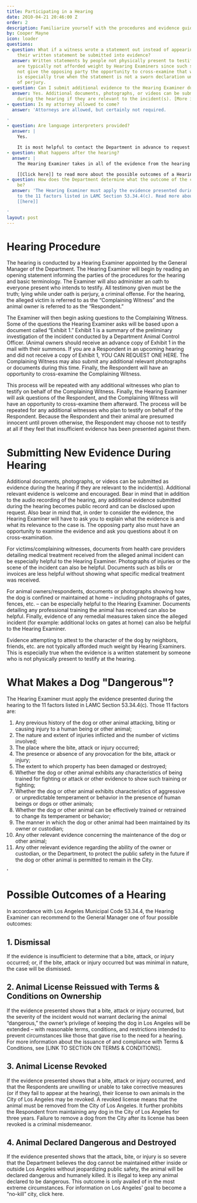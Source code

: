 ```yaml
---
title: Participating in a Hearing
date: 2010-04-21 20:46:00 Z
order: 2
description: Familiarize yourself with the procedures and evidence guidelines that govern LAAS hearings.
by: Cooper Mayne
icon: loader
questions:
- question: What if a witness wrote a statement out instead of appearing at the hearing?  Can
    their written statement be submitted into evidence?
  answer: Written statements by people not physically present to testify at the hearing
    are typically not afforded weight by Hearing Examiners since such statements do
    not give the opposing party the opportunity to cross-examine that witness.  This
    is especially true when the statement is not a sworn declaration under penalty
    of perjury.
- question: Can I submit additional evidence to the Hearing Examiner during the hearing?
  answer: Yes. Additional documents, photographs, or videos can be submitted as evidence
    during the hearing if they are relevant to the incident(s). [More info](#submitting-new-evidence-during-hearing)
- question: Is my attorney allowed to come?
  answer: 'Attorneys are allowed, but certainly not required.

'
- question: Are language interpreters provided?
  answer: |
    Yes.

    It is most helpful to contact the Department in advance to request one. [link to contact info]
- question: What happens after the hearing?
  answer: |
    The Hearing Examiner takes in all of the evidence from the hearing – including the sworn testimony of those who testified at the hearing and any documents submitted.  He or she then writes a report to the General Manager of the Department.  The report summarizes the evidence collected and recommends what the outcome of the case should be.

    [[Click here]] to read more about the possible outcomes of a Hearing
- question: How does the Department determine what the outcome of the case should
    be?
  answer: 'The Hearing Examiner must apply the evidence presented during the hearing
    to the 11 factors listed in LAMC Section 53.34.4(c). Read more about the factors
    [[here]]

'
layout: post
---
```


# Hearing Procedure

The hearing is conducted by a Hearing Examiner appointed by the General Manager of the Department.  The Hearing Examiner will begin by reading an opening statement informing the parties of the procedures for the hearing and basic terminology.  The Examiner will also administer an oath to everyone present who intends to testify.  All testimony given must be the truth; lying while under oath is perjury, a criminal offense.  For the hearing, the alleged victim is referred to as the “Complaining Witness” and the animal owner is referred to as the “Respondent.”

The Examiner will then begin asking questions to the Complaining Witness.  Some of the questions the Hearing Examiner asks will be based upon a document called “Exhibit 1.”  Exhibit 1 is a summary of the preliminary investigation of the incident conducted by a Department Animal Control Officer.  (Animal owners should receive an advance copy of Exhibit 1 in the mail with their summons.  If you are a Respondent in an upcoming hearing and did not receive a copy of Exhibit 1, YOU CAN REQUEST ONE HERE.  The Complaining Witness may also submit any additional relevant photographs or documents during this time.  Finally, the Respondent will have an opportunity to cross-examine the Complaining Witness. 

This process will be repeated with any additional witnesses who plan to testify on behalf of the Complaining Witness.  Finally, the Hearing Examiner will ask questions of the Respondent, and the Complaining Witness will have an opportunity to cross-examine them afterward.  The process will be repeated for any additional witnesses who plan to testify on behalf of the Respondent.   Because the Respondent and their animal are presumed innocent until proven otherwise, the Respondent may choose not to testify at all if they feel that insufficient evidence has been presented against them.

# Submitting New Evidence During Hearing
Additional documents, photographs, or videos can be submitted as evidence during the hearing if they are relevant to the incident(s).  Additional relevant evidence is welcome and encouraged.  Bear in mind that in addition to the audio recording of the hearing, any additional evidence submitted during the hearing becomes public record and can be disclosed upon request.  Also bear in mind that, in order to consider the evidence, the Hearing Examiner will have to ask you to explain what the evidence is and what its relevance to the case is.  The opposing party also must have an opportunity to examine the evidence and ask you questions about it on cross-examination.

For victims/complaining witnesses, documents from health care providers detailing medical treatment received from the alleged animal incident can be especially helpful to the Hearing Examiner.  Photographs of injuries or the scene of the incident can also be helpful.  Documents such as bills or invoices are less helpful without showing what specific medical treatment was received.

For animal owners/respondents, documents or photographs showing how the dog is confined or maintained at home – including photographs of gates, fences, etc. – can be especially helpful to the Hearing Examiner.  Documents detailing any professional training the animal has received can also be helpful.  Finally, evidence of any remedial measures taken since the alleged incident (for example: additional locks on gates at home) can also be helpful to the Hearing Examiner.

Evidence attempting to attest to the character of the dog by neighbors, friends, etc. are not typically afforded much weight by Hearing Examiners.  This is especially true when the evidence is a written statement by someone who is not physically present to testify at the hearing.


# What Makes a Dog "Dangerous"?

The Hearing Examiner must apply the evidence presented during the hearing to the 11 factors listed in LAMC Section 53.34.4(c).  Those 11 factors are:

1. Any previous history of the dog or other animal attacking, biting or causing injury to a human being or other animal;
2. The nature and extent of injuries inflicted and the number of victims involved;
3. The place where the bite, attack or injury occurred;
4. The presence or absence of any provocation for the bite, attack or injury;
5. The extent to which property has been damaged or destroyed;
6. Whether the dog or other animal exhibits any characteristics of being trained for fighting or attack or other evidence to show such training or fighting;
7. Whether the dog or other animal exhibits characteristics of aggressive or unpredictable temperament or behavior in the presence of human beings or dogs or other animals;
8. Whether the dog or other animal can be effectively trained or retrained to change its temperament or behavior;
9. The manner in which the dog or other animal had been maintained by its owner or custodian;
10. Any other relevant evidence concerning the maintenance of the dog or other animal;
11. Any other relevant evidence regarding the ability of the owner or custodian, or the Department, to protect the public safety in the future if the dog or other animal is permitted to remain in the City.

'
# Possible Outcomes of a Hearing

In accordance with Los Angeles Municipal Code 53.34.4, the Hearing Examiner can recommend to the General Manager one of four possible outcomes:
## 1. Dismissal
If the evidence is insufficient to determine that a bite, attack, or injury occurred; or, if the bite, attack or injury occurred but was minimal in nature, the case will be dismissed.

## 2. Animal License Reissued with Terms & Conditions on Ownership
If the evidence presented shows that a bite, attack or injury occurred, but the severity of the incident would not warrant declaring the animal “dangerous,” the owner’s privilege of keeping the dog in Los Angeles will be extended – with reasonable terms, conditions, and restrictions intended to prevent circumstances like those that gave rise to the need for a hearing.  For more information about the issuance of and compliance with Terms & Conditions, see [LINK TO SECTION ON TERMS & CONDITIONS].

## 3. Animal License Revoked
If the evidence presented shows that a bite, attack or injury occurred, and that the Respondents are unwilling or unable to take corrective measures (or if they fail to appear at the hearing), their license to own animals in the City of Los Angeles may be revoked.  A revoked license means that the animal must be removed from the City of Los Angeles.  It further prohibits the Respondent from maintaining any dog in the City of Los Angeles for three years.  Failure to remove a dog from the City after its license has been revoked is a criminal misdemeanor.

## 4. Animal Declared Dangerous and Destroyed
If the evidence presented shows that the attack, bite, or injury is so severe that the Department believes the dog cannot be maintained either inside or outside Los Angeles without jeopardizing public safety, the animal will be declared dangerous and humanely killed.  It is illegal to keep any animal declared to be dangerous.  This outcome is only availed of in the most extreme circumstances.  For information on Los Angeles’ goal to become a “no-kill” city, click here.

